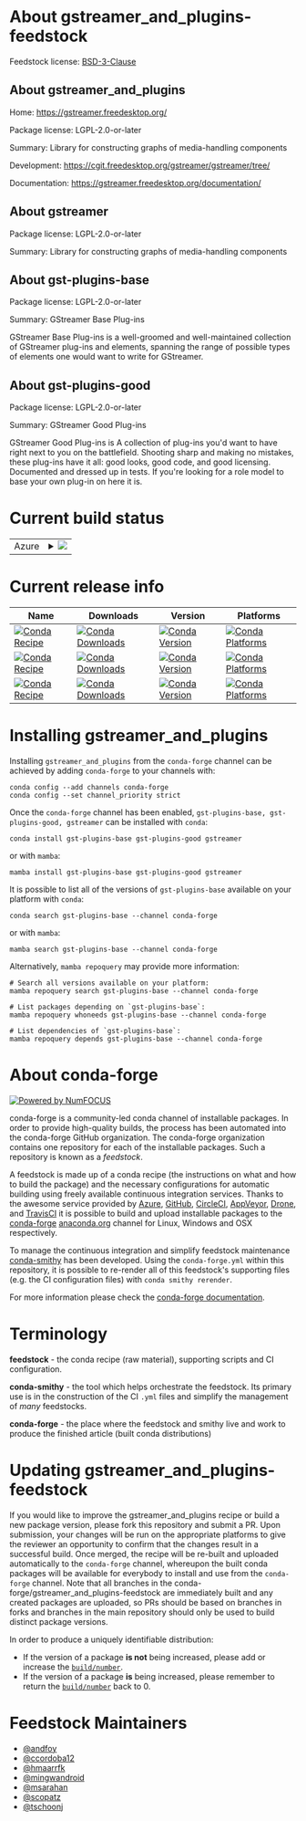 About gstreamer_and_plugins-feedstock
=====================================

Feedstock license: [BSD-3-Clause](https://github.com/conda-forge/gstreamer-feedstock/blob/main/LICENSE.txt)


About gstreamer_and_plugins
---------------------------

Home: https://gstreamer.freedesktop.org/

Package license: LGPL-2.0-or-later

Summary: Library for constructing graphs of media-handling components

Development: https://cgit.freedesktop.org/gstreamer/gstreamer/tree/

Documentation: https://gstreamer.freedesktop.org/documentation/

About gstreamer
---------------



Package license: LGPL-2.0-or-later

Summary: Library for constructing graphs of media-handling components

About gst-plugins-base
----------------------



Package license: LGPL-2.0-or-later

Summary: GStreamer Base Plug-ins

GStreamer Base Plug-ins is a well-groomed and well-maintained collection of
GStreamer plug-ins and elements, spanning the range of possible types of
elements one would want to write for GStreamer.


About gst-plugins-good
----------------------



Package license: LGPL-2.0-or-later

Summary: GStreamer Good Plug-ins

GStreamer Good Plug-ins is A collection of plug-ins you'd
want to have right next to you on the battlefield.
Shooting sharp and making no mistakes, these plug-ins have it
all: good looks, good code, and good licensing.  Documented and
dressed up in tests.  If you're looking for a role model to
base your own plug-in on here it is.


Current build status
====================


<table>
    
  <tr>
    <td>Azure</td>
    <td>
      <details>
        <summary>
          <a href="https://dev.azure.com/conda-forge/feedstock-builds/_build/latest?definitionId=394&branchName=main">
            <img src="https://dev.azure.com/conda-forge/feedstock-builds/_apis/build/status/gstreamer-feedstock?branchName=main">
          </a>
        </summary>
        <table>
          <thead><tr><th>Variant</th><th>Status</th></tr></thead>
          <tbody><tr>
              <td>linux_64</td>
              <td>
                <a href="https://dev.azure.com/conda-forge/feedstock-builds/_build/latest?definitionId=394&branchName=main">
                  <img src="https://dev.azure.com/conda-forge/feedstock-builds/_apis/build/status/gstreamer-feedstock?branchName=main&jobName=linux&configuration=linux%20linux_64_" alt="variant">
                </a>
              </td>
            </tr><tr>
              <td>linux_aarch64</td>
              <td>
                <a href="https://dev.azure.com/conda-forge/feedstock-builds/_build/latest?definitionId=394&branchName=main">
                  <img src="https://dev.azure.com/conda-forge/feedstock-builds/_apis/build/status/gstreamer-feedstock?branchName=main&jobName=linux&configuration=linux%20linux_aarch64_" alt="variant">
                </a>
              </td>
            </tr><tr>
              <td>linux_ppc64le</td>
              <td>
                <a href="https://dev.azure.com/conda-forge/feedstock-builds/_build/latest?definitionId=394&branchName=main">
                  <img src="https://dev.azure.com/conda-forge/feedstock-builds/_apis/build/status/gstreamer-feedstock?branchName=main&jobName=linux&configuration=linux%20linux_ppc64le_" alt="variant">
                </a>
              </td>
            </tr><tr>
              <td>osx_64</td>
              <td>
                <a href="https://dev.azure.com/conda-forge/feedstock-builds/_build/latest?definitionId=394&branchName=main">
                  <img src="https://dev.azure.com/conda-forge/feedstock-builds/_apis/build/status/gstreamer-feedstock?branchName=main&jobName=osx&configuration=osx%20osx_64_" alt="variant">
                </a>
              </td>
            </tr><tr>
              <td>osx_arm64</td>
              <td>
                <a href="https://dev.azure.com/conda-forge/feedstock-builds/_build/latest?definitionId=394&branchName=main">
                  <img src="https://dev.azure.com/conda-forge/feedstock-builds/_apis/build/status/gstreamer-feedstock?branchName=main&jobName=osx&configuration=osx%20osx_arm64_" alt="variant">
                </a>
              </td>
            </tr><tr>
              <td>win_64</td>
              <td>
                <a href="https://dev.azure.com/conda-forge/feedstock-builds/_build/latest?definitionId=394&branchName=main">
                  <img src="https://dev.azure.com/conda-forge/feedstock-builds/_apis/build/status/gstreamer-feedstock?branchName=main&jobName=win&configuration=win%20win_64_" alt="variant">
                </a>
              </td>
            </tr>
          </tbody>
        </table>
      </details>
    </td>
  </tr>
</table>

Current release info
====================

| Name | Downloads | Version | Platforms |
| --- | --- | --- | --- |
| [![Conda Recipe](https://img.shields.io/badge/recipe-gst--plugins--base-green.svg)](https://anaconda.org/conda-forge/gst-plugins-base) | [![Conda Downloads](https://img.shields.io/conda/dn/conda-forge/gst-plugins-base.svg)](https://anaconda.org/conda-forge/gst-plugins-base) | [![Conda Version](https://img.shields.io/conda/vn/conda-forge/gst-plugins-base.svg)](https://anaconda.org/conda-forge/gst-plugins-base) | [![Conda Platforms](https://img.shields.io/conda/pn/conda-forge/gst-plugins-base.svg)](https://anaconda.org/conda-forge/gst-plugins-base) |
| [![Conda Recipe](https://img.shields.io/badge/recipe-gst--plugins--good-green.svg)](https://anaconda.org/conda-forge/gst-plugins-good) | [![Conda Downloads](https://img.shields.io/conda/dn/conda-forge/gst-plugins-good.svg)](https://anaconda.org/conda-forge/gst-plugins-good) | [![Conda Version](https://img.shields.io/conda/vn/conda-forge/gst-plugins-good.svg)](https://anaconda.org/conda-forge/gst-plugins-good) | [![Conda Platforms](https://img.shields.io/conda/pn/conda-forge/gst-plugins-good.svg)](https://anaconda.org/conda-forge/gst-plugins-good) |
| [![Conda Recipe](https://img.shields.io/badge/recipe-gstreamer-green.svg)](https://anaconda.org/conda-forge/gstreamer) | [![Conda Downloads](https://img.shields.io/conda/dn/conda-forge/gstreamer.svg)](https://anaconda.org/conda-forge/gstreamer) | [![Conda Version](https://img.shields.io/conda/vn/conda-forge/gstreamer.svg)](https://anaconda.org/conda-forge/gstreamer) | [![Conda Platforms](https://img.shields.io/conda/pn/conda-forge/gstreamer.svg)](https://anaconda.org/conda-forge/gstreamer) |

Installing gstreamer_and_plugins
================================

Installing `gstreamer_and_plugins` from the `conda-forge` channel can be achieved by adding `conda-forge` to your channels with:

```
conda config --add channels conda-forge
conda config --set channel_priority strict
```

Once the `conda-forge` channel has been enabled, `gst-plugins-base, gst-plugins-good, gstreamer` can be installed with `conda`:

```
conda install gst-plugins-base gst-plugins-good gstreamer
```

or with `mamba`:

```
mamba install gst-plugins-base gst-plugins-good gstreamer
```

It is possible to list all of the versions of `gst-plugins-base` available on your platform with `conda`:

```
conda search gst-plugins-base --channel conda-forge
```

or with `mamba`:

```
mamba search gst-plugins-base --channel conda-forge
```

Alternatively, `mamba repoquery` may provide more information:

```
# Search all versions available on your platform:
mamba repoquery search gst-plugins-base --channel conda-forge

# List packages depending on `gst-plugins-base`:
mamba repoquery whoneeds gst-plugins-base --channel conda-forge

# List dependencies of `gst-plugins-base`:
mamba repoquery depends gst-plugins-base --channel conda-forge
```


About conda-forge
=================

[![Powered by
NumFOCUS](https://img.shields.io/badge/powered%20by-NumFOCUS-orange.svg?style=flat&colorA=E1523D&colorB=007D8A)](https://numfocus.org)

conda-forge is a community-led conda channel of installable packages.
In order to provide high-quality builds, the process has been automated into the
conda-forge GitHub organization. The conda-forge organization contains one repository
for each of the installable packages. Such a repository is known as a *feedstock*.

A feedstock is made up of a conda recipe (the instructions on what and how to build
the package) and the necessary configurations for automatic building using freely
available continuous integration services. Thanks to the awesome service provided by
[Azure](https://azure.microsoft.com/en-us/services/devops/), [GitHub](https://github.com/),
[CircleCI](https://circleci.com/), [AppVeyor](https://www.appveyor.com/),
[Drone](https://cloud.drone.io/welcome), and [TravisCI](https://travis-ci.com/)
it is possible to build and upload installable packages to the
[conda-forge](https://anaconda.org/conda-forge) [anaconda.org](https://anaconda.org/)
channel for Linux, Windows and OSX respectively.

To manage the continuous integration and simplify feedstock maintenance
[conda-smithy](https://github.com/conda-forge/conda-smithy) has been developed.
Using the ``conda-forge.yml`` within this repository, it is possible to re-render all of
this feedstock's supporting files (e.g. the CI configuration files) with ``conda smithy rerender``.

For more information please check the [conda-forge documentation](https://conda-forge.org/docs/).

Terminology
===========

**feedstock** - the conda recipe (raw material), supporting scripts and CI configuration.

**conda-smithy** - the tool which helps orchestrate the feedstock.
                   Its primary use is in the construction of the CI ``.yml`` files
                   and simplify the management of *many* feedstocks.

**conda-forge** - the place where the feedstock and smithy live and work to
                  produce the finished article (built conda distributions)


Updating gstreamer_and_plugins-feedstock
========================================

If you would like to improve the gstreamer_and_plugins recipe or build a new
package version, please fork this repository and submit a PR. Upon submission,
your changes will be run on the appropriate platforms to give the reviewer an
opportunity to confirm that the changes result in a successful build. Once
merged, the recipe will be re-built and uploaded automatically to the
`conda-forge` channel, whereupon the built conda packages will be available for
everybody to install and use from the `conda-forge` channel.
Note that all branches in the conda-forge/gstreamer_and_plugins-feedstock are
immediately built and any created packages are uploaded, so PRs should be based
on branches in forks and branches in the main repository should only be used to
build distinct package versions.

In order to produce a uniquely identifiable distribution:
 * If the version of a package **is not** being increased, please add or increase
   the [``build/number``](https://docs.conda.io/projects/conda-build/en/latest/resources/define-metadata.html#build-number-and-string).
 * If the version of a package **is** being increased, please remember to return
   the [``build/number``](https://docs.conda.io/projects/conda-build/en/latest/resources/define-metadata.html#build-number-and-string)
   back to 0.

Feedstock Maintainers
=====================

* [@andfoy](https://github.com/andfoy/)
* [@ccordoba12](https://github.com/ccordoba12/)
* [@hmaarrfk](https://github.com/hmaarrfk/)
* [@mingwandroid](https://github.com/mingwandroid/)
* [@msarahan](https://github.com/msarahan/)
* [@scopatz](https://github.com/scopatz/)
* [@tschoonj](https://github.com/tschoonj/)


<!-- dummy commit to enable rerendering -->

